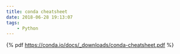 ```yaml
---
title: conda cheatsheet
date: 2018-06-28 19:13:07
tags:
    - Python
---
```


{% pdf https://conda.io/docs/_downloads/conda-cheatsheet.pdf %}
